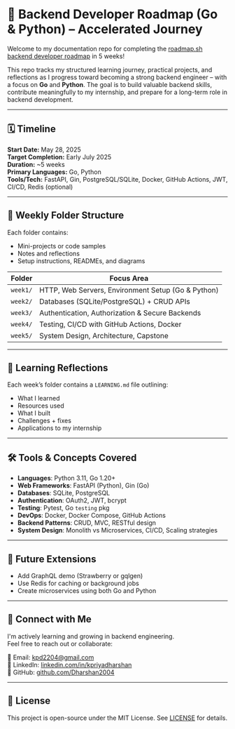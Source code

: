 # 🧭 Backend Developer Roadmap (Go & Python) – Accelerated Journey

Welcome to my documentation repo for completing the [roadmap.sh backend developer roadmap](https://roadmap.sh/backend) in 5 weeks!

This repo tracks my structured learning journey, practical projects, and reflections as I progress toward becoming a strong backend engineer – with a focus on **Go** and **Python**. The goal is to build valuable backend skills, contribute meaningfully to my internship, and prepare for a long-term role in backend development.

---

## 🗓️ Timeline

**Start Date:** May 28, 2025  
**Target Completion:** Early July 2025  
**Duration:** ~5 weeks  
**Primary Languages:** Go, Python  
**Tools/Tech:** FastAPI, Gin, PostgreSQL/SQLite, Docker, GitHub Actions, JWT, CI/CD, Redis (optional)

---

## 📁 Weekly Folder Structure

Each folder contains:
- Mini-projects or code samples
- Notes and reflections
- Setup instructions, READMEs, and diagrams

| Folder      | Focus Area                                      |
|-------------|--------------------------------------------------|
| `week1/`    | HTTP, Web Servers, Environment Setup (Go & Python) |
| `week2/`    | Databases (SQLite/PostgreSQL) + CRUD APIs        |
| `week3/`    | Authentication, Authorization & Secure Backends |
| `week4/`    | Testing, CI/CD with GitHub Actions, Docker       |
| `week5/`    | System Design, Architecture, Capstone |

---

## 🧠 Learning Reflections

Each week’s folder contains a `LEARNING.md` file outlining:
- What I learned
- Resources used
- What I built
- Challenges + fixes
- Applications to my internship

---

## 🛠️ Tools & Concepts Covered

- **Languages**: Python 3.11, Go 1.20+
- **Web Frameworks**: FastAPI (Python), Gin (Go)
- **Databases**: SQLite, PostgreSQL
- **Authentication**: OAuth2, JWT, bcrypt
- **Testing**: Pytest, Go `testing` pkg
- **DevOps**: Docker, Docker Compose, GitHub Actions
- **Backend Patterns**: CRUD, MVC, RESTful design
- **System Design**: Monolith vs Microservices, CI/CD, Scaling strategies

---

## 🧩 Future Extensions

- Add GraphQL demo (Strawberry or gqlgen)
- Use Redis for caching or background jobs
- Create microservices using both Go and Python

---

## 🤝 Connect with Me

I'm actively learning and growing in backend engineering.  
Feel free to reach out or collaborate:

📧 Email: kpd2204@gmail.com  
💼 LinkedIn: [linkedin.com/in/kpriyadharshan](https://linkedin.com/in/kpriyadharshan)  
🐙 GitHub: [github.com/Dharshan2004](https://github.com/Dharshan2004)

---

## 📄 License

This project is open-source under the MIT License. See [LICENSE](LICENSE) for details.
